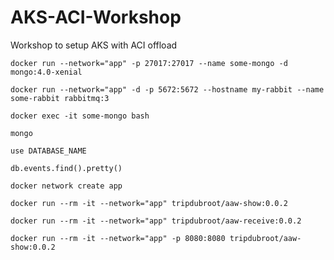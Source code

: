 # AKS-ACI-Workshop
Workshop to setup AKS with ACI offload

```docker run --network="app" -p 27017:27017 --name some-mongo -d mongo:4.0-xenial```

```docker run --network="app" -d -p 5672:5672 --hostname my-rabbit --name some-rabbit rabbitmq:3```

```docker exec -it some-mongo bash```

```mongo```

```use DATABASE_NAME```

```db.events.find().pretty()```

```docker network create app```

```docker run --rm -it --network="app" tripdubroot/aaw-show:0.0.2```

```docker run --rm -it --network="app" tripdubroot/aaw-receive:0.0.2```

```docker run --rm -it --network="app" -p 8080:8080 tripdubroot/aaw-show:0.0.2```